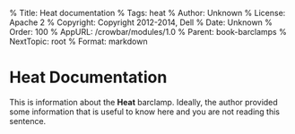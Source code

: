 % Title: Heat documentation
% Tags: heat
% Author: Unknown
% License: Apache 2
% Copyright: Copyright 2012-2014, Dell 
% Date: Unknown
% Order: 100
% AppURL: /crowbar/modules/1.0
% Parent: book-barclamps
% NextTopic: root
% Format: markdown

# Heat Documentation

This is information about the **Heat** barclamp. Ideally, the author provided some information that is 
useful to know here and you are not reading this sentence.

